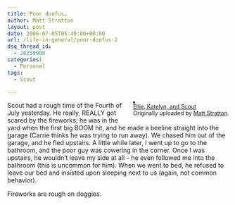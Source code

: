 ```yaml
---
title: Poor doofus…
author: Matt Stratton
layout: post
date: 2006-07-05T05:49:00+00:00
url: /life-in-general/poor-doofus-2
dsq_thread_id:
  - 28259900
categories:
  - Personal
tags:
  - Scout

---
```

<div style="float:right;margin-left:10px;margin-bottom:10px;">
  <a title="photo sharing" href="https://www.flickr.com/photos/mugsy/181747719/"><img style="border:solid 2px #000000;" src="https://static.flickr.com/51/181747719_b951c23a05_m.jpg" alt="" /></a><br /> <span style="font-size:.9em;margin-top:0;"> <a href="https://www.flickr.com/photos/mugsy/181747719/">Ellie, Katelyn, and Scout</a><br /> Originally uploaded by <a href="https://www.flickr.com/people/mugsy/">Matt Stratton</a>. </span>
</div>

Scout had a rough time of the Fourth of July yesterday. He really, REALLY got scared by the fireworks; he was in the yard when the first big BOOM hit, and he made a beeline straight into the garage (Carrie thinks he was trying to run away). We chased him out of the garage, and he fled upstairs. A little while later, I went up to go to the bathroom, and the poor guy was cowering in the corner. Once I was upstairs, he wouldn&#8217;t leave my side at all &#8211; he even followed me into the bathroom (this is uncommon for him). When we went to bed, he refused to leave our bed and insisted upon sleeping next to us (again, not common behavior).

Fireworks are rough on doggies.